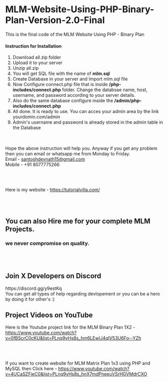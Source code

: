 # MLM-Website-Using-PHP-Binary-Plan-Version-2.0-Final
This is the final code of the MLM Website Using PHP - Binary Plan

<h4>Instruction for Installation</h4>
<ol>
  <li>Download all.zip folder</li>
  <li>Upload it to your server</li>
  <li>Unzip all.zip</li>
  <li>You will get SQL file with the name of <b>mlm.sql</b></li>
  <li>Create Database in your server and Import mlm.sql file</li>
  <li>Now Configure connect.php file that is inside <b>/php-includes/connect.php</b> folder. Change the databsae name, host, username, and password according to your server details.</li>
  <li>Also do the same database configure inside the <b>/admin/php-includes/connect.php</b>
  <li>All done. It is ready to use. You can acces your admin area by the link yourdomin.com/admin </li>
  <li>Admin's username and password is already stored in the admin table in the Database</li>
</ol>

<br><br>
Hope the above instruction will help you. Anyway if you get any problem then you can email or whatsapp me from Monday to Friday.
<br>Email - santoshdevnath15@gmail.com
<br>Mobile - +91 8077775266

<br><br>

Here is my website - https://tutorialvilla.com/

<br><br>

<h2>You can also Hire me for your complete MLM Projects.</h2>
<h3>we never compromise on quality.</h3>

<br><br>
<h2>Join X Developers on Discord </h2> https://discord.gg/y9estKq
<br>You can get all types of help regarding devlopement or you can be a hero by doing it for other's :) 

<br>

<h2>Project Videos on YouTube</h2>


Here is the Youtube project link for the MLM Binary Plan 1X2 - https://www.youtube.com/watch?v=0fBScrC0cKU&list=PLnq9yHs8s_hm6LEwIJ4qlV53U6Fo--YZh

<br><br>

If you want to create website for MLM Matrix Plan 1x3 using PHP and MySQL then Click here - https://www.youtube.com/watch?v=4UCaSZFieC0&list=PLnq9yHs8s_hnX7mdPneeuVSrHGVMdrCXO
